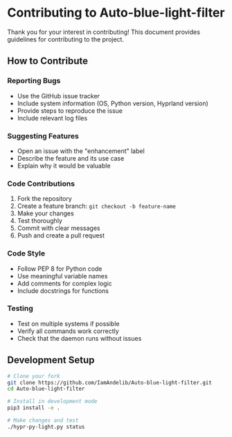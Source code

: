 # Contributing to Auto-blue-light-filter 

Thank you for your interest in contributing! This document provides guidelines for contributing to the project.

## How to Contribute

### Reporting Bugs
- Use the GitHub issue tracker
- Include system information (OS, Python version, Hyprland version)
- Provide steps to reproduce the issue
- Include relevant log files

### Suggesting Features
- Open an issue with the "enhancement" label
- Describe the feature and its use case
- Explain why it would be valuable

### Code Contributions
1. Fork the repository
2. Create a feature branch: `git checkout -b feature-name`
3. Make your changes
4. Test thoroughly
5. Commit with clear messages
6. Push and create a pull request

### Code Style
- Follow PEP 8 for Python code
- Use meaningful variable names
- Add comments for complex logic
- Include docstrings for functions

### Testing
- Test on multiple systems if possible
- Verify all commands work correctly
- Check that the daemon runs without issues

## Development Setup

```bash
# Clone your fork
git clone https://github.com/IamAndelib/Auto-blue-light-filter.git
cd Auto-blue-light-filter

# Install in development mode
pip3 install -e .

# Make changes and test
./hypr-py-light.py status
